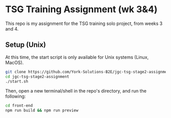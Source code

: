 # TSG Training Assignment (wk 3&4)

This repo is my assignment for the TSG training solo project, from weeks 3 and 4.

## Setup (Unix)

At this time, the start script is only available for Unix systems (Linux, MacOS).

```Bash
git clone https://github.com/York-Solutions-B2E/jgc-tsg-stage2-assignment.git
cd jgc-tsg-stage2-assignment
./start.sh
```

Then, open a new terminal/shell in the repo's directory, and run the following:

```Bash
cd front-end
npm run build && npm run preview
```
